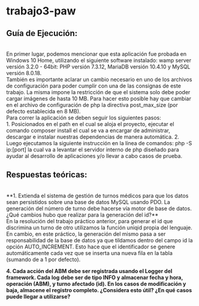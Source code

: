 # trabajo3-paw
## Guía de Ejecución:
<br>
En primer lugar, podemos mencionar que esta aplicación fue probada en Windows 10 Home, utilizando el siguiente software instalado: wamp server versión 3.2.0 - 64bit: PHP versión 7.3.12, MariaDB versión 10.4.10 y MySQL versión 8.0.18. <br>
También es importante aclarar un cambio necesario en uno de los archivos de configuración para poder cumplir con una de las consignas de este trabajo. La misma impone la restricción de que el sistema solo debe poder cargar imágenes de hasta 10 MB. Para hacer esto posible hay que cambiar en el archivo de configuración de php la directiva post_max_size (por defecto establecida en 8 MB). <br>
Para correr la aplicación se deben seguir los siguientes pasos: <br>
1. Posicionados en el path en el cual se aloja el proyecto, ejecutar el comando composer install el cual se va a encargar de administrar, descargar e instalar nuestras dependencias de manera automática.
2. Luego ejecutamos la siguiente instrucción en la línea de comandos: php -S ip:[port] la cual va a levantar el servidor interno de php diseñado para ayudar al desarrollo de aplicaciones y/o llevar a cabo casos de prueba.

## Respuestas teóricas: 
<br>
**1. Extienda el sistema de gestión de turnos médicos para que los datos sean persistidos sobre una base de datos MySQL usando PDO. La generación del número de turno debe hacerse vía motor de base de datos. ¿Qué cambios hubo que realizar para la generación del id?** <br>
En la resolución del trabajo práctico anterior, para generar el id que discrimina un turno de otro utilizamos la función uniqid propia del lenguaje. En cambio, en este práctico, la generación del mismo pasa a ser responsabilidad de la base de datos ya que tildamos dentro del campo id la opción AUTO_INCREMENT. Esto hace que el identificador se genere automáticamente cada vez que se inserta una nueva fila en la tabla (sumando de a 1 por defecto). <br>

**4. Cada acción del ABM debe ser registrada usando el Logger del framework. Cada log debe ser de tipo INFO y almacenar fecha y hora, operación (ABM), y turno afectado (id). En los casos de modificación y baja, almacene el registro completo. ¿Considera esto útil? ¿En qué casos puede llegar a utilizarse?**
